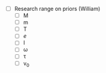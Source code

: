 - [ ] Research range on priors (William)
  - [ ] M
  - [ ] m
  - [ ] T
  - [ ] _e_
  - [ ] I
  - [ ] &omega;
  - [ ] &tau;
  - [ ] v<sub>0</sub> 

